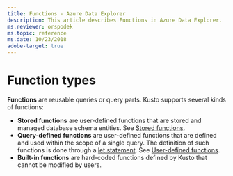 ```yaml
---
title: Functions - Azure Data Explorer
description: This article describes Functions in Azure Data Explorer.
ms.reviewer: orspodek
ms.topic: reference
ms.date: 10/23/2018
adobe-target: true
---
```


# Function types

**Functions** are reusable queries or query parts. Kusto supports several
kinds of functions:

* **Stored functions** are user-defined functions that are stored and managed
  database schema entities.
  See [Stored functions](../schema-entities/stored-functions.md).
* **Query-defined functions** are user-defined functions that are defined
  and used within the scope of a single query. The definition of such functions
  is done through a [let statement](../letstatement.md).
  See [User-defined functions](./user-defined-functions.md).
* **Built-in functions** are hard-coded functions defined by Kusto that cannot be
  modified by users.
